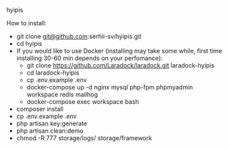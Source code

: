 hyipis

How to install:

- git clone git@github.com:serhii-sv/hyipis.git
- cd hyipis
- If you would like to use Docker (installing may take some while, first time installing 30-60 min depends on your perfomance):
    - git clone https://github.com/Laradock/laradock.git laradock-hyipis
    - cd laradock-hyipis
    - cp .env.example .env
    - docker-compose up -d nginx mysql php-fpm phpmyadmin workspace redis mailhog
    - docker-compose exec workspace bash
- composer install
- cp .env.example .env
- php artisan key:generate
- php artisan clean:demo
- chmod -R 777 storage/logs/ storage/framework